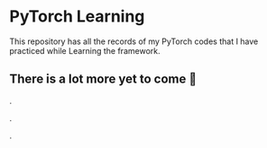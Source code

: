 # PyTorch Learning

This repository has all the records of my PyTorch codes that I have practiced while Learning the framework.


## There is a lot more yet to come 🙂
.

.

.

